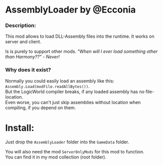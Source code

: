 # AssemblyLoader by @Ecconia

### Description:

This mod allows to load DLL-Assembly files into the runtime. It works on server and client.

Is is purely to support other mods. *"When will I ever load something other than Harmony??" - Never!*

### Why does it exist?

Normally you could easily load an assembly like this: `Assembly.Load(modFile.readAllBytes())`.\
But the LogicWorld compiler breaks, if any loaded assembly has no file-location.\
Even worse, you can't just skip assemblies without location when compiling, if you depend on them.

# Install:

Just drop the `AssemblyLoader` folder into the `GameData` folder.

You will also need the mod `ServerOnlyMods` for this mod to function.\
You can find it in my mod collection (root folder).
